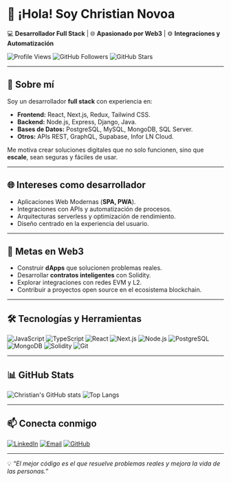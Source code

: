 # 👋 ¡Hola! Soy Christian Novoa

💻 **Desarrollador Full Stack** | 🌐 **Apasionado por Web3** | ⚙ **Integraciones y Automatización**

![Profile Views](https://komarev.com/ghpvc/?username=ChristianNovoa&color=blue&style=flat)
![GitHub Followers](https://img.shields.io/github/followers/ChristianNovoa?label=Follow&style=social)
![GitHub Stars](https://img.shields.io/github/stars/ChristianNovoa?style=social)

---

## 🚀 Sobre mí
Soy un desarrollador **full stack** con experiencia en:
- **Frontend:** React, Next.js, Redux, Tailwind CSS.
- **Backend:** Node.js, Express, Django, Java.
- **Bases de Datos:** PostgreSQL, MySQL, MongoDB, SQL Server.
- **Otros:** APIs REST, GraphQL, Supabase, Infor LN Cloud.

Me motiva crear soluciones digitales que no solo funcionen, sino que **escale**, sean seguras y fáciles de usar.

---

## 🌐 Intereses como desarrollador
- Aplicaciones Web Modernas (**SPA, PWA**).
- Integraciones con APIs y automatización de procesos.
- Arquitecturas serverless y optimización de rendimiento.
- Diseño centrado en la experiencia del usuario.

---

## 🎯 Metas en Web3
- Construir **dApps** que solucionen problemas reales.
- Desarrollar **contratos inteligentes** con Solidity.
- Explorar integraciones con redes EVM y L2.
- Contribuir a proyectos open source en el ecosistema blockchain.

---

## 🛠 Tecnologías y Herramientas
![JavaScript](https://img.shields.io/badge/JavaScript-F7DF1E?logo=javascript&logoColor=black)
![TypeScript](https://img.shields.io/badge/TypeScript-3178C6?logo=typescript&logoColor=white)
![React](https://img.shields.io/badge/React-61DAFB?logo=react&logoColor=black)
![Next.js](https://img.shields.io/badge/Next.js-000000?logo=next.js&logoColor=white)
![Node.js](https://img.shields.io/badge/Node.js-339933?logo=node.js&logoColor=white)
![PostgreSQL](https://img.shields.io/badge/PostgreSQL-4169E1?logo=postgresql&logoColor=white)
![MongoDB](https://img.shields.io/badge/MongoDB-47A248?logo=mongodb&logoColor=white)
![Solidity](https://img.shields.io/badge/Solidity-363636?logo=solidity&logoColor=white)
![Git](https://img.shields.io/badge/Git-F05032?logo=git&logoColor=white)

---

## 📊 GitHub Stats
![Christian's GitHub stats](https://github-readme-stats.vercel.app/api?username=ChristianNovoa&show_icons=true&theme=radical)
![Top Langs](https://github-readme-stats.vercel.app/api/top-langs/?username=ChristianNovoa&layout=compact&theme=radical)

---

## 📫 Conecta conmigo
[![LinkedIn](https://img.shields.io/badge/LinkedIn-0A66C2?logo=linkedin&logoColor=white)](https://www.linkedin.com/in/christian-novoa-662412281/)
[![Email](https://img.shields.io/badge/Email-D14836?logo=gmail&logoColor=white)](mailto:cnovoa10d@gmail.com )
[![GitHub](https://img.shields.io/badge/GitHub-000000?logo=github&logoColor=white)](https://github.com/ChristianNovoa)

---

💡 *“El mejor código es el que resuelve problemas reales y mejora la vida de las personas.”*
